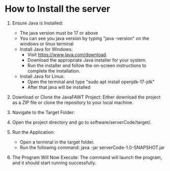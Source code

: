 # How to Install the server

1. Ensure Java is Installed:
    * The java version must be 17 or above
    * You can see you java version by typing "java -version" on the windows or linux terminal
    * Install Java for Windows:
        - Visit https://www.java.com/download.
        - Download the appropriate Java installer for your system.
        - Run the installer and follow the on-screen instructions to complete the installation.
    * Install Java for Linux:
        - Open the terminal and type "sudo apt install openjdk-17-jdk"
        - After that java will be installed

2. Download or Clone the JavaFAWT Project: Either download the project as a ZIP file or clone the repository to your local machine.

3. Navigate to the Target Folder:

4. Open the project directory and go to software/serverCode/target/.

5. Run the Application:
    * Open a terminal in the target folder.
    * Run the following command: java -jar serverCode-1.0-SNAPSHOT.jar

6. The Program Will Now Execute: The command will launch the program, and it should start running successfully.
